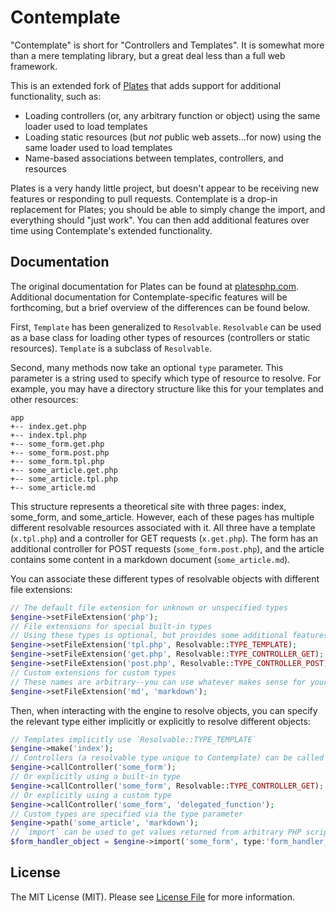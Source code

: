 Contemplate
===========

"Contemplate" is short for "Controllers and Templates". It is somewhat more than a mere templating library, but a great deal less than a full web framework.

This is an extended fork of [Plates](https://github.com/thephpleague/plates) that adds support for additional functionality, such as:

* Loading controllers (or, any arbitrary function or object) using the same loader used to load templates
* Loading static resources (but *not* public web assets...for now) using the same loader used to load templates
* Name-based associations between templates, controllers, and resources

Plates is a very handy little project, but doesn't appear to be receiving new features or responding to pull requests. Contemplate is a drop-in replacement for Plates; you should be able to simply change the import, and everything should "just work". You can then add additional features over time using Contemplate's extended functionality.

## Documentation

The original documentation for Plates can be found at [platesphp.com](https://platesphp.com/). Additional documentation for Contemplate-specific features will be forthcoming, but a brief overview of the differences can be found below.

First, `Template` has been generalized to `Resolvable`. `Resolvable` can be used as a base class for loading other types of resources (controllers or static resources). `Template` is a subclass of `Resolvable`.

Second, many methods now take an optional `type` parameter. This parameter is a string used to specify which type of resource to resolve. For example, you may have a directory structure like this for your templates and other resources:

```
app
+-- index.get.php
+-- index.tpl.php
+-- some_form.get.php
+-- some_form.post.php
+-- some_form.tpl.php
+-- some_article.get.php
+-- some_article.tpl.php
+-- some_article.md
```

This structure represents a theoretical site with three pages: index, some_form, and some_article. However, each of these pages has multiple different resolvable resources associated with it. All three have a template (`x.tpl.php`) and a controller for GET requests (`x.get.php`). The form has an additional controller for POST requests (`some_form.post.php`), and the article contains some content in a markdown document (`some_article.md`).

You can associate these different types of resolvable objects with different file extensions:

```php
// The default file extension for unknown or unspecified types
$engine->setFileExtension('php');
// File extensions for special built-in types
// Using these types is optional, but provides some additional features for convenience
$engine->setFileExtension('tpl.php', Resolvable::TYPE_TEMPLATE);
$engine->setFileExtension('get.php', Resolvable::TYPE_CONTROLLER_GET);
$engine->setFileExtension('post.php', Resolvable::TYPE_CONTROLLER_POST);
// Custom extensions for custom types
// These names are arbitrary--you can use whatever makes sense for your application
$engine->setFileExtension('md', 'markdown');
```

Then, when interacting with the engine to resolve objects, you can specify the relevant type either implicitly or explicitly to resolve different objects:

```php
// Templates implicitly use `Resolvable::TYPE_TEMPLATE`
$engine->make('index');
// Controllers (a resolvable type unique to Contemplate) can be called implicitly using the detected HTTP method
$engine->callController('some_form');
// Or explicitly using a built-in type
$engine->callController('some_form', Resolvable::TYPE_CONTROLLER_GET);
// Or explicitly using a custom type
$engine->callController('some_form', 'delegated_function');
// Custom types are specified via the type parameter
$engine->path('some_article', 'markdown');
// `import` can be used to get values returned from arbitrary PHP scripts
$form_handler_object = $engine->import('some_form', type:'form_handler_object');
```

## License

The MIT License (MIT). Please see [License File](https://github.com/thephpleague/plates/blob/master/LICENSE) for more information.
